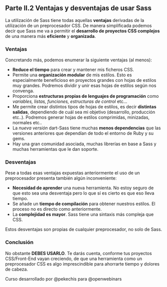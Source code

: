 ## Parte II.2 Ventajas y desventajas de usar Sass

La utilización de Sass tiene todas aquellas **ventajas** derivadas de la utilización de un preprocesador CSS. De manera simplificada podemos decir que Sass me va a permitir el **desarrollo de proyectos CSS complejos** de una manera más **eficiente** y **organizada**.

### Ventajas

Concretando más, podemos enumerar la siguiente ventajas (al menos):

- **Reduce el tiempo** para crear y mantener mis ficheros CSS.
- Permite una **organización modular** de mis estilos. Esto es especialmente beneficioso en proyectos grandes con hojas de estilos muy grandes. Podremos dividir y unir esas hojas de estilos según nos convenga.
- Proporciona **estructuras propias de lenguajes de programación** como _variables, listas, funciones, estructuras de control_ etc...
- Me permite crear distintos tipos de hojas de estilos, es decir **distintas salidas**, dependiendo de cuál sea mi objetivo (desarrollo, producción etc..). Podremos generar hojas de estilos comprimidas, minizadas, normales etc..
- La _nueva versión_ dart-Sass tiene muchas **menos dependencias** que las versiones anteriores que dependían de todo el entorno de Ruby y su gems.
- Hay una gran comunidad asociada, muchas librerías en base a Sass y muchas herramientas que le dan soporte.

### Desventajas

Pese a todas esas ventajas expuestas anteriormente el uso de un preprocesador presenta también algún inconveniente:

- **Necesidad de aprender** una nueva herramienta. No estoy seguro de que esto sea una desventaja pero lo que sí es cierto es que eso lleva tiempo.
- Se añade un **tiempo de compilación** para obtener nuestros estilos. El proceso no es directo como anteriormente.
- La **complejidad es mayor**. Sass tiene una sintaxis más compleja que CSS.

Estos desventajas son propias de cualquier preprocesador, no solo de Sass.

### Conclusión

No obstante **DEBES USARLO**. Te darás cuenta, conforme tus proyectos CSS/Front-End vayan creciendo, de que una herramienta como un preprocesador CSS es algo imprescindible para ahorrarte tiempo y dolores de cabeza.

Curso desarrollado por @pekechis para @openwebinars
